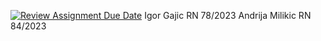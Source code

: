 [![Review Assignment Due Date](https://classroom.github.com/assets/deadline-readme-button-24ddc0f5d75046c5622901739e7c5dd533143b0c8e959d652212380cedb1ea36.svg)](https://classroom.github.com/a/-0SayETg)
Igor Gajic RN 78/2023
Andrija Milikic RN 84/2023
